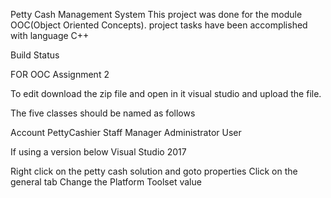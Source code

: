 Petty Cash Management System
This project was done for the module OOC(Object Oriented Concepts). 
project tasks have been accomplished with language C++

Build Status

FOR OOC Assignment 2

To edit download the zip file and open in it visual studio and upload the file.

The five classes should be named as follows

Account
PettyCashier
Staff
Manager
Administrator
User

If using a version below Visual Studio 2017

Right click on the petty cash solution and goto properties
Click on the general tab
Change the Platform Toolset value
